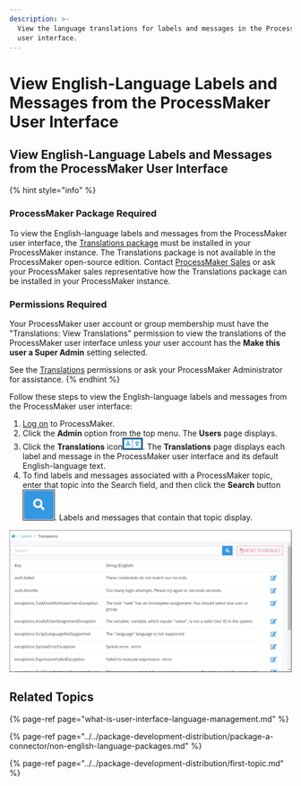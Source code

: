 ```yaml
---
description: >-
  View the language translations for labels and messages in the ProcessMaker
  user interface.
---
```


# View English-Language Labels and Messages from the ProcessMaker User Interface

## View English-Language Labels and Messages from the ProcessMaker User Interface

{% hint style="info" %}
### ProcessMaker Package Required

To view the English-language labels and messages from the ProcessMaker user interface, the [Translations package](../../package-development-distribution/package-a-connector/non-english-language-packages.md) must be installed in your ProcessMaker instance. The Translations package is not available in the ProcessMaker open-source edition. Contact [ProcessMaker Sales](mailto:sales@processmaker.com) or ask your ProcessMaker sales representative how the Translations package can be installed in your ProcessMaker instance.

### Permissions Required

Your ProcessMaker user account or group membership must have the "Translations: View Translations" permission to view the translations of the ProcessMaker user interface unless your user account has the **Make this user a Super Admin** setting selected.

See the [Translations](../permission-descriptions-for-users-and-groups.md#translations) permissions or ask your ProcessMaker Administrator for assistance.
{% endhint %}

Follow these steps to view the English-language labels and messages from the ProcessMaker user interface:

1. [Log on](../../using-processmaker/log-in.md#log-in) to ProcessMaker.
2. Click the **Admin** option from the top menu. The **Users** page displays.
3. Click the **Translations** icon![](../../.gitbook/assets/translations-icon-admin.png). The **Translations** page displays each label and message in the ProcessMaker user interface and its default English-language text.
4. To find labels and messages associated with a ProcessMaker topic, enter that topic into the Search field, and then click the **Search** button![](../../.gitbook/assets/request-task-search-button.png). Labels and messages that contain that topic display.

![Translations page](../../.gitbook/assets/translations-page-admin.png)

## Related Topics

{% page-ref page="what-is-user-interface-language-management.md" %}

{% page-ref page="../../package-development-distribution/package-a-connector/non-english-language-packages.md" %}

{% page-ref page="../../package-development-distribution/first-topic.md" %}

